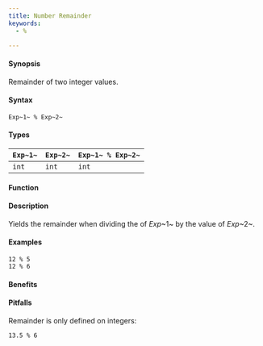 ```yaml
---
title: Number Remainder
keywords:
  - %

---
```


#### Synopsis

Remainder of two integer values.

#### Syntax

`Exp~1~ % Exp~2~`

#### Types


| `Exp~1~`  |  `Exp~2~` | `Exp~1~ % Exp~2~`  |
| --- | --- | --- |
| `int`      |  `int`     | `int`                |


#### Function

#### Description

Yields the remainder when dividing the of _Exp_~1~ by the value of _Exp_~2~.

#### Examples

```rascal-shell
12 % 5
12 % 6
```

#### Benefits

#### Pitfalls

Remainder is only defined on integers:
```rascal-shell,error
13.5 % 6
```

